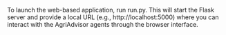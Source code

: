 To launch the web-based application, run run.py. This will start the Flask server and provide a local URL (e.g., http://localhost:5000) where you can interact with the AgriAdvisor agents through the browser interface.
